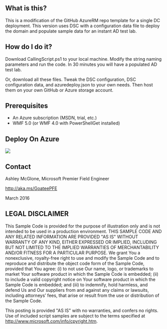 ## What is this?
This is a modification of the GitHub AzureRM repo template for a single DC deployment.
This version uses DSC with a configuration data file to deploy the domain and populate
sample data for an instant AD test lab.

## How do I do it?
Download CallingScript.ps1 to your local machine.
Modify the string naming parameters and run the code.
In 30 minutes you will have a populated AD test lab.

Or, download all these files. Tweak the DSC configuration, DSC configuration data, and azuredeploy.json to your own needs. Then host them on your own GitHub or Azure storage account.

## Prerequisites
- An Azure subscription (MSDN, trial, etc.)
- WMF 5.0 (or WMF 4.0 with PowerShellGet installed)

## Deploy On Azure
<a href="https://portal.azure.com/#create/Microsoft.Template/uri/https%3A%2F%2Fraw.githubusercontent.com%2FGoateePFE%2FAzureRM%2Fmaster%2Factive-directory-new-domain-with-data%2Fazuredeploy.json" target="_blank">
    <img src="http://azuredeploy.net/deploybutton.png"/>
</a>

## Contact
Ashley McGlone, Microsoft Premier Field Engineer

http://aka.ms/GoateePFE

March 2016

## LEGAL DISCLAIMER
This Sample Code is provided for the purpose of illustration only and is not
intended to be used in a production environment.  THIS SAMPLE CODE AND ANY
RELATED INFORMATION ARE PROVIDED "AS IS" WITHOUT WARRANTY OF ANY KIND, EITHER
EXPRESSED OR IMPLIED, INCLUDING BUT NOT LIMITED TO THE IMPLIED WARRANTIES OF
MERCHANTABILITY AND/OR FITNESS FOR A PARTICULAR PURPOSE.  We grant You a
nonexclusive, royalty-free right to use and modify the Sample Code and to
reproduce and distribute the object code form of the Sample Code, provided
that You agree: (i) to not use Our name, logo, or trademarks to market Your
software product in which the Sample Code is embedded; (ii) to include a valid
copyright notice on Your software product in which the Sample Code is embedded;
and (iii) to indemnify, hold harmless, and defend Us and Our suppliers from and
against any claims or lawsuits, including attorneys’ fees, that arise or result
from the use or distribution of the Sample Code.
 
This posting is provided "AS IS" with no warranties, and confers no rights. Use
of included script samples are subject to the terms specified
at http://www.microsoft.com/info/cpyright.htm.
 
